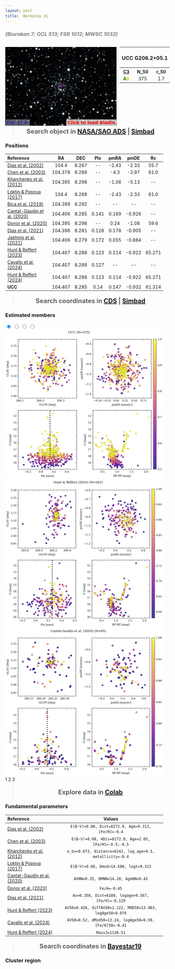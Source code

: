 ```yaml
---
layout: post
title:  Berkeley 31
---
```

<h3><span style="color: #808080;"><i>(Biurakan 7; OCL 513; FSR 1012; MWSC 1032)</i></span></h3><div style="display: flex; justify-content: space-between; width:720px;height:250px">
<div style="text-align: center;">

<!-- Static image + data attributes for FOV and target -->
<img id="aladin_img"
     data-umami-event="aladin_load"
     src="https://raw.githubusercontent.com/ucc23/Q3P/main/plots/berkeley31_aladin.webp"
     alt="Click to load Aladin Lite" 
     style="width:355px;height:250px; cursor: pointer;"
     data-fov="0.057" 
     data-target="104.407 8.285"/>
<!-- Div to contain Aladin Lite viewer -->
<div id="aladin-lite-div" style="width:355px;height:250px;display:none;"></div>
<!-- Aladin Lite script (will be loaded after the image is clicked) -->
<script src="{{ site.baseurl }}/scripts/aladin_load.js"></script>

</div>
<!-- Left block -->

<table style="width:355px;height:250px;">
  <!-- Row 1 (title) -->
  <tr>
    <td colspan="5"><h3>UCC G206.2+05.1</h3></td>
  </tr>
  <!-- Row 2 -->
  <tr>
    <th style="text-align: center;"><a href="https://ucc.ar/faq#what-is-the-c3-parameter" title="Combined class">C3</a></th>
    <th style="text-align: center;"><div title="Stars with membership probability >50%">N_50</div></th>
    <th style="text-align: center;"><div title="Radius that contains half the members [arcmin]">r_50</div></th>
  </tr>
  <!-- Row 3 -->
  <tr>
    <td style="text-align: center;"><span style="color: green; font-weight: bold;">A</span><span style="color: #FFC300; font-weight: bold;">B</span></td>
    <td style="text-align: center;">375</td>
    <td style="text-align: center;">1.7</td>
  </tr>
</table>
</div>

> <p style="text-align:center; font-weight: bold; font-size:20px">Search object in <a data-umami-event="nasa_search" href="https://ui.adsabs.harvard.edu/search/q=%20collection%3Aastronomy%20body%3A%22Berkeley%2031%22&sort=date%20desc%2C%20bibcode%20desc&p_=0" target="_blank">NASA/SAO ADS</a> | <a data-umami-event="simbad_search" href="https://simbad.cds.unistra.fr/simbad/sim-id-refs?Ident=berkeley31" target="_blank">Simbad</a></p>


### Positions

| Reference    | RA    | DEC   | Plx  | pmRA  | pmDE   |  Rv  |
| :---         | :---: | :---: | :---: | :---: | :---: | :---: |
|[Dias et al. (2002)](https://ui.adsabs.harvard.edu/abs/2002A%26A...389..871D) | 104.4 | 8.267 | -- | -2.43 | -2.33 | 55.7 |
|[Chen et al. (2003)](https://ui.adsabs.harvard.edu/abs/2003AJ....125.1397C) | 104.378 | 8.288 | -- | -4.3 | -3.97 | 61.0 |
|[Kharchenko et al. (2012)](https://ui.adsabs.harvard.edu/abs/2012A%26A...543A.156K) | 104.395 | 8.298 | -- | -1.06 | -5.13 | -- |
|[Loktin & Popova (2017)](https://ui.adsabs.harvard.edu/abs/2017AstBu..72..257L) | 104.4 | 8.268 | -- | -2.43 | -2.33 | 61.0 |
|[Bica et al. (2019)](https://ui.adsabs.harvard.edu/abs/2019AJ....157...12B) | 104.399 | 8.292 | -- | -- | -- | -- |
|[Cantat-Gaudin et al. (2020)](https://ui.adsabs.harvard.edu/abs/2020A%26A...640A...1C) | 104.406 | 8.285 | 0.141 | 0.169 | -0.926 | -- |
|[Donor et al. (2020)](https://ui.adsabs.harvard.edu/abs/2020AJ....159..199D) | 104.395 | 8.298 | -- | 0.24 | -1.08 | 59.6 |
|[Dias et al. (2021)](https://ui.adsabs.harvard.edu/abs/2021MNRAS.504..356D) | 104.396 | 8.281 | 0.128 | 0.178 | -0.905 | -- |
|[Jaehnig et al. (2021)](https://ui.adsabs.harvard.edu/abs/2021ApJ...923..129J) | 104.406 | 8.279 | 0.172 | 0.055 | -0.884 | -- |
|[Hunt & Reffert (2023)](https://ui.adsabs.harvard.edu/abs/2023A%26A...673A.114H) | 104.407 | 8.288 | 0.123 | 0.114 | -0.922 | 65.271 |
|[Cavallo et al. (2024)](https://ui.adsabs.harvard.edu/abs/2024AJ....167...12C) | 104.407 | 8.288 | 0.127 | -- | -- | -- |
|[Hunt & Reffert (2024)](https://ui.adsabs.harvard.edu/abs/2024A%26A...686A..42H) | 104.407 | 8.288 | 0.123 | 0.114 | -0.922 | 65.271 |
| **UCC** |104.407 | 8.285 | 0.14 | 0.147 | -0.932 | 61.314 |

> <p style="text-align:center; font-weight: bold; font-size:20px">Search coordinates in <a data-umami-event="cds_coord_search" href="https://cdsportal.u-strasbg.fr/?target=104.407,+8.285" target="_blank">CDS</a> | <a data-umami-event="simbad_coord_search" href="https://simbad.cds.unistra.fr/mobile/object_list.html?coord=104.407%208.285&output=json&radius=5&userEntry=berkeley31" target="_blank">Simbad</a></p>

### Estimated members

<div class="carousel">
<input type="radio" name="radio-btn" id="slide1" checked>
<input type="radio" name="radio-btn" id="slide1">
<input type="radio" name="radio-btn" id="slide2">
<input type="radio" name="radio-btn" id="slide3">
<div class="slides">
<div class="slide">
<a href="https://raw.githubusercontent.com/ucc23/Q3P/main/plots/UCC/berkeley31.webp" target="_blank">
<img src="https://raw.githubusercontent.com/ucc23/Q3P/main/plots/UCC/berkeley31.webp" alt="Berkeley 31 UCC">
</a>
</div>
<div class="slide">
<a href="https://raw.githubusercontent.com/ucc23/Q3P/main/plots/HUNT23/berkeley31.webp" target="_blank">
<img src="https://raw.githubusercontent.com/ucc23/Q3P/main/plots/HUNT23/berkeley31.webp" alt="Berkeley 31 HUNT23">
</a>
</div>
<div class="slide">
<a href="https://raw.githubusercontent.com/ucc23/Q3P/main/plots/CANTAT20/berkeley31.webp" target="_blank">
<img src="https://raw.githubusercontent.com/ucc23/Q3P/main/plots/CANTAT20/berkeley31.webp" alt="Berkeley 31 CANTAT20">
</a>
</div>
</div>
<div class="indicators">
<label for="slide1">1</label>
<label for="slide2">2</label>
<label for="slide3">3</label>
</div>
</div>


> <p style="text-align:center; font-weight: bold; font-size:20px">Explore data in <a data-umami-event="colab" href="https://colab.research.google.com/github/ucc23/ucc/blob/main/assets/notebook.ipynb" target="_blank">Colab</a></p>


### Fundamental parameters

| Reference |  Values |
| :---      |  :---:  |
| [Dias et al. (2002)](https://ui.adsabs.harvard.edu/abs/2002A%26A...389..871D) | `E(B-V)=0.08, Dist=8272.0, Age=9.313, [Fe/H]=-0.4` |
| [Chen et al. (2003)](https://ui.adsabs.harvard.edu/abs/2003AJ....125.1397C) | `E(B-V)=0.08, HDis=8272.0, Age=2.05, [Fe/H]=-0.5;-0.5` |
| [Kharchenko et al. (2012)](https://ui.adsabs.harvard.edu/abs/2012A%26A...543A.156K) | `e_bv=0.073, distance=6242, log_age=9.3, metallicity=-0.4` |
| [Loktin & Popova (2017)](https://ui.adsabs.harvard.edu/abs/2017AstBu..72..257L) | `E(B-V)=0.08, Dmod=14.588, logt=9.313` |
| [Cantat-Gaudin et al. (2020)](https://ui.adsabs.harvard.edu/abs/2020A%26A...640A...1C) | `AVNN=0.35, DMNN=14.28, AgeNN=9.45` |
| [Donor et al. (2020)](https://ui.adsabs.harvard.edu/abs/2020AJ....159..199D) | `Fe/H=-0.45` |
| [Dias et al. (2021)](https://ui.adsabs.harvard.edu/abs/2021MNRAS.504..356D) | `Av=0.358, Dist=6180, logage=9.567, [Fe/H]=-0.129` |
| [Hunt & Reffert (2023)](https://ui.adsabs.harvard.edu/abs/2023A%26A...673A.114H) | `AV50=0.426, diffAV50=2.122, MOD50=13.903, logAge50=9.076` |
| [Cavallo et al. (2024)](https://ui.adsabs.harvard.edu/abs/2024AJ....167...12C) | `AV50=0.52, dMod50=13.24, logAge50=9.59, [Fe/H]50=-0.41` |
| [Hunt & Reffert (2024)](https://ui.adsabs.harvard.edu/abs/2024A%26A...686A..42H) | `MassJ=1130.51` |

> <p style="text-align:center; font-weight: bold; font-size:20px">Search coordinates in <a data-umami-event="bayestar" href="http://argonaut.skymaps.info/query?lon=206.241%20&lat=5.134&coordsys=gal&mapname=bayestar2019" target="_blank">Bayestar19</a></p>


### Cluster region

<html lang="en">
  <body>
    <center>
    <div id="plot-params"
         data-oc-name="berkeley31"
         data-ra-center="104.41"
         data-dec-center="8.29"
         data-rad-deg="1.7"
         data-plx="0.14">
    </div>
    <div id="plot-container">
        <div id="plot"></div>
    </div>
    <script defer type="module" src="{{ site.baseurl }}/scripts/radec_scatter.js"></script>
    </center>
  </body>
</html>
<br>
